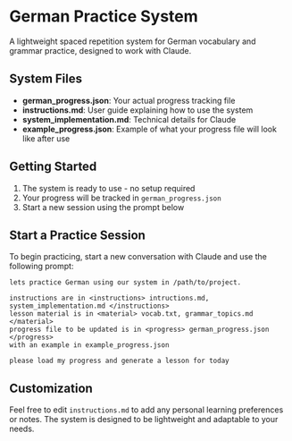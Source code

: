 # German Practice System

A lightweight spaced repetition system for German vocabulary and grammar practice, designed to work with Claude.

## System Files

- **german_progress.json**: Your actual progress tracking file
- **instructions.md**: User guide explaining how to use the system
- **system_implementation.md**: Technical details for Claude
- **example_progress.json**: Example of what your progress file will look like after use

## Getting Started

1. The system is ready to use - no setup required
2. Your progress will be tracked in `german_progress.json`
3. Start a new session using the prompt below

## Start a Practice Session

To begin practicing, start a new conversation with Claude and use the following prompt:

```
lets practice German using our system in /path/to/project.

instructions are in <instructions> intructions.md, system_implementation.md </instructions>
lesson material is in <material> vocab.txt, grammar_topics.md </material>
progress file to be updated is in <progress> german_progress.json </progress>
with an example in example_progress.json

please load my progress and generate a lesson for today
```


## Customization

Feel free to edit `instructions.md` to add any personal learning preferences or notes. The system is designed to be lightweight and adaptable to your needs.